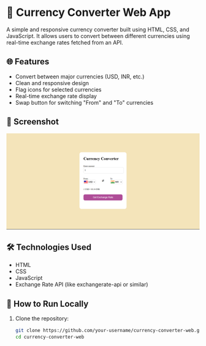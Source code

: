 # 💱 Currency Converter Web App

A simple and responsive currency converter built using HTML, CSS, and JavaScript. It allows users to convert between different currencies using real-time exchange rates fetched from an API.

## 🌐 Features

- Convert between major currencies (USD, INR, etc.)
- Clean and responsive design
- Flag icons for selected currencies
- Real-time exchange rate display
- Swap button for switching "From" and "To" currencies

## 📸 Screenshot

![Currency Converter](screenshot.png)

## 🛠️ Technologies Used

- HTML
- CSS
- JavaScript
- Exchange Rate API (like exchangerate-api or similar)

## 🚀 How to Run Locally

1. Clone the repository:
   ```bash
   git clone https://github.com/your-username/currency-converter-web.git
   cd currency-converter-web
